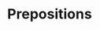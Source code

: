 ---
title: Prepositions
layout: revealjs-vocabulary
category: warm-up
script: 
  - in
    in a
    in the
  - of
    of a
    of the
  - from
    from a
    from the
  - at
    at a
    at the
  - on
    on a
    on the
---